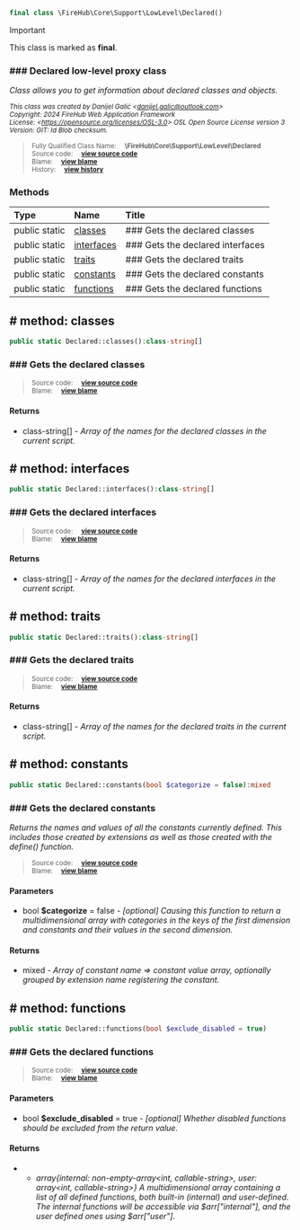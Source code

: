```php
final class \FireHub\Core\Support\LowLevel\Declared()
```





> [!IMPORTANT]
This class is marked as **final**.





### ### Declared low-level proxy class

_Class allows you to get information about declared classes and objects._

<sub>_This class was created by Danijel Galić &lt;danijel.galic@outlook.com&gt;_</sub><br/><sub>_Copyright: 2024 FireHub Web Application Framework_</sub><br/><sub>_License: &lt;https://opensource.org/licenses/OSL-3.0&gt; OSL Open Source License version 3_</sub><br/><sub>_Version: GIT: $Id$ Blob checksum._</sub>

><sub>Fully Qualified Class Name:  **\FireHub\Core\Support\LowLevel\Declared**</sub><br/>
    <sub>Source code:  **[view source code](https://github.com/The-FireHub-Project/Core/blob/develop-pre-alpha-m1/src/support/lowlevel/firehub.Declared.php#L31)**</sub><br/>
        <sub>Blame:  **[view blame](https://github.com/The-FireHub-Project/Core/blame/develop-pre-alpha-m1/src/support/lowlevel/firehub.Declared.php)**</sub><br/>
        <sub>History:  **[view history](https://github.com/The-FireHub-Project/Core/commits/develop-pre-alpha-m1/src/support/lowlevel/firehub.Declared.php)**</sub>


### Methods
| Type | Name | Title |
|:-----|:-----|:------|
|public static |<a href="#classes()">classes</a>|### Gets the declared classes|
|public static |<a href="#interfaces()">interfaces</a>|### Gets the declared interfaces|
|public static |<a href="#traits()">traits</a>|### Gets the declared traits|
|public static |<a href="#constants()">constants</a>|### Gets the declared constants|
|public static |<a href="#functions()">functions</a>|### Gets the declared functions|

<h2><a name="classes()"># method: classes</a></h2>

```php
public static Declared::classes():class-string[]
```











### ### Gets the declared classes



><sub>Source code:  **[view source code](https://github.com/The-FireHub-Project/Core/blob/develop-pre-alpha-m1/src/support/lowlevel/firehub.Declared.php#L42)**</sub><br/>
        <sub>Blame:  **[view blame](https://github.com/The-FireHub-Project/Core/blame/develop-pre-alpha-m1/src/support/lowlevel/firehub.Declared.php#L42)**</sub>
#### Returns

* class-string[] - _Array of the names for the declared classes in the current script._
<h2><a name="interfaces()"># method: interfaces</a></h2>

```php
public static Declared::interfaces():class-string[]
```











### ### Gets the declared interfaces



><sub>Source code:  **[view source code](https://github.com/The-FireHub-Project/Core/blob/develop-pre-alpha-m1/src/support/lowlevel/firehub.Declared.php#L54)**</sub><br/>
        <sub>Blame:  **[view blame](https://github.com/The-FireHub-Project/Core/blame/develop-pre-alpha-m1/src/support/lowlevel/firehub.Declared.php#L54)**</sub>
#### Returns

* class-string[] - _Array of the names for the declared interfaces in the current script._
<h2><a name="traits()"># method: traits</a></h2>

```php
public static Declared::traits():class-string[]
```











### ### Gets the declared traits



><sub>Source code:  **[view source code](https://github.com/The-FireHub-Project/Core/blob/develop-pre-alpha-m1/src/support/lowlevel/firehub.Declared.php#L66)**</sub><br/>
        <sub>Blame:  **[view blame](https://github.com/The-FireHub-Project/Core/blame/develop-pre-alpha-m1/src/support/lowlevel/firehub.Declared.php#L66)**</sub>
#### Returns

* class-string[] - _Array of the names for the declared traits in the current script._
<h2><a name="constants()"># method: constants</a></h2>

```php
public static Declared::constants(bool $categorize = false):mixed
```











### ### Gets the declared constants

_Returns the names and values of all the constants currently defined. This includes those created by extensions
as well as those created with the define() function._

><sub>Source code:  **[view source code](https://github.com/The-FireHub-Project/Core/blob/develop-pre-alpha-m1/src/support/lowlevel/firehub.Declared.php#L87)**</sub><br/>
        <sub>Blame:  **[view blame](https://github.com/The-FireHub-Project/Core/blame/develop-pre-alpha-m1/src/support/lowlevel/firehub.Declared.php#L87)**</sub>
#### Parameters

* bool **$categorize** = false - _[optional] 
Causing this function to return a multidimensional array with categories in the keys of the first dimension
and constants and their values in the second dimension._
#### Returns

* mixed - _Array of constant name => constant value array,
optionally grouped by extension name registering the constant._
<h2><a name="functions()"># method: functions</a></h2>

```php
public static Declared::functions(bool $exclude_disabled = true)
```











### ### Gets the declared functions



><sub>Source code:  **[view source code](https://github.com/The-FireHub-Project/Core/blob/develop-pre-alpha-m1/src/support/lowlevel/firehub.Declared.php#L105)**</sub><br/>
        <sub>Blame:  **[view blame](https://github.com/The-FireHub-Project/Core/blame/develop-pre-alpha-m1/src/support/lowlevel/firehub.Declared.php#L105)**</sub>
#### Parameters

* bool **$exclude_disabled** = true - _[optional] 
Whether disabled functions should be excluded from the return value._
#### Returns

*  - _array{internal: non-empty-array<int, callable-string>, user: array<int, callable-string>}
A multidimensional array containing a list of all defined functions, both built-in (internal) and user-defined.
The internal functions will be accessible via $arr["internal"], and the user defined ones using $arr["user"]._